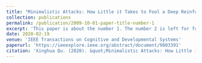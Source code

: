 ```yaml
---
title: "Minimalistic Attacks: How Little it Takes to Fool a Deep Reinforcement Learning Policy"
collection: publications
permalink: /publication/2009-10-01-paper-title-number-1
excerpt: 'This paper is about the number 1. The number 2 is left for future work.'
date: 2020-02-19
venue: 'IEEE Transactions on Cognitive and Developmental Systems'
paperurl: 'https://ieeexplore.ieee.org/abstract/document/9003391'
citation: 'Xinghua Qu. (2020). &quot;Minimalistic Attacks: How Little it Takes to Fool a Deep Reinforcement Learning Policy.&quot; <i>IEEE Transactions on Cognitive and Developmental Systems</i>. 1(1).'
---
```



